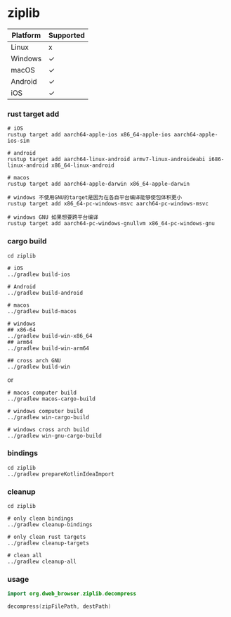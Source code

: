 # ziplib

| Platform | Supported |
| -------- | --------- |
| Linux    | x         |
| Windows  | ✓         |
| macOS    | ✓         |
| Android  | ✓         |
| iOS      | ✓         |

### rust target add

```shell
# iOS
rustup target add aarch64-apple-ios x86_64-apple-ios aarch64-apple-ios-sim

# android
rustup target add aarch64-linux-android armv7-linux-androideabi i686-linux-android x86_64-linux-android

# macos
rustup target add aarch64-apple-darwin x86_64-apple-darwin

# windows 不使用GNU的target是因为在各自平台编译能够使包体积更小
rustup target add x86_64-pc-windows-msvc aarch64-pc-windows-msvc

# windows GNU 如果想要跨平台编译
rustup target add aarch64-pc-windows-gnullvm x86_64-pc-windows-gnu 
```

### cargo build
```shell
cd ziplib

# iOS
../gradlew build-ios

# Android
../gradlew build-android

# macos
../gradlew build-macos

# windows
## x86-64
../gradlew build-win-x86_64
## arm64
../gradlew build-win-arm64

## cross arch GNU
../gradlew build-win
```
or
```shell
# macos computer build
../gradlew macos-cargo-build

# windows computer build
../gradlew win-cargo-build

# windows cross arch build
../gradlew win-gnu-cargo-build
```

### bindings
```shell
cd ziplib
../gradlew prepareKotlinIdeaImport
```

### cleanup
```shell
cd ziplib

# only clean bindings
../gradlew cleanup-bindings

# only clean rust targets
../gradlew cleanup-targets

# clean all
../gradlew cleanup-all
```

### usage
```kotlin
import org.dweb_browser.ziplib.decompress

decompress(zipFilePath, destPath)
```